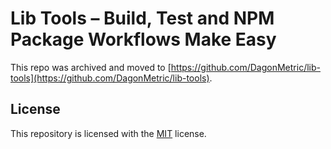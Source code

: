 # Lib Tools – Build, Test and NPM Package Workflows Make Easy

This repo was archived and moved to [https://github.com/DagonMetric/lib-tools](https://github.com/DagonMetric/lib-tools).

## License

This repository is licensed with the [MIT](https://github.com/lib-tools/lib-tools/blob/master/LICENSE) license.
